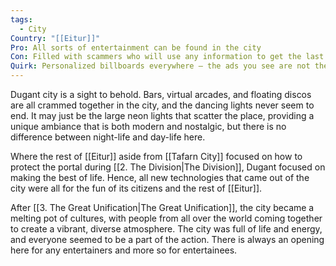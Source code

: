 ```yaml
---
tags:
  - City
Country: "[[Eitur]]"
Pro: All sorts of entertainment can be found in the city
Con: Filled with scammers who will use any information to get the last bit of coin from you
Quirk: Personalized billboards everywhere – the ads you see are not the ads other people see
---
```

Dugant city is a sight to behold. Bars, virtual arcades, and floating discos are all crammed together in the city, and the dancing lights never seem to end. It may just be the large neon lights that scatter the place, providing a unique ambiance that is both modern and nostalgic, but there is no difference between night-life and day-life here.

Where the rest of [[Eitur]] aside from [[Tafarn City]] focused on how to protect the portal during [[2. The Division|The Division]], Dugant focused on making the best of life. Hence, all new technologies that came out of the city were all for the fun of its citizens and the rest of [[Eitur]]. 

After [[3. The Great Unification|The Great Unification]], the city became a melting pot of cultures, with people from all over the world coming together to create a vibrant, diverse atmosphere. The city was full of life and energy, and everyone seemed to be a part of the action. There is always an opening here for any entertainers and more so for entertainees.